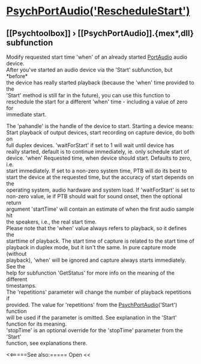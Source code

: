 # [PsychPortAudio('RescheduleStart')](PsychPortAudio-RescheduleStart) 
## [[Psychtoolbox]] &#8250; [[PsychPortAudio]].{mex*,dll} subfunction


Modify requested start time 'when' of an already started [PortAudio](PortAudio) audio device.  
After you've started an audio device via the 'Start' subfunction, but \*before\*  
the device has really started playback (because the 'when' time provided to the  
'Start' method is still far in the future), you can use this function to  
reschedule the start for a different 'when' time - including a value of zero for  
immediate start.  
  
The 'pahandle' is the handle of the device to start. Starting a device means:  
Start playback of output devices, start recording on capture device, do both on  
full duplex devices. 'waitForStart' if set to 1 will wait until device has  
really started, default is to continue immediately, ie. only schedule start of  
device. 'when' Requested time, when device should start. Defaults to zero, i.e.  
start immediately. If set to a non-zero system time, PTB will do its best to  
start the device at the requested time, but the accuracy of start depends on the  
operating system, audio hardware and system load. If 'waitForStart' is set to  
non-zero value, ie if PTB should wait for sound onset, then the optional return  
argument 'startTime' will contain an estimate of when the first audio sample hit  
the speakers, i.e., the real start time.  
Please note that the 'when' value always refers to playback, so it defines the  
starttime of playback. The start time of capture is related to the start time of  
playback in duplex mode, but it isn't the same. In pure capture mode (without  
playback), 'when' will be ignored and capture always starts immediately. See the  
help for subfunction 'GetStatus' for more info on the meaning of the different  
timestamps.  
The 'repetitions' parameter will change the number of playback repetitions if  
provided. The value for 'repetitions' from the [PsychPortAudio](PsychPortAudio)('Start') function  
will be used if the parameter is omitted. See explanation in the 'Start'  
function for its meaning.  
'stopTime' is an optional override for the 'stopTime' parameter from the 'Start'  
function, see explanations there.  
  


<<=====See also:=====
Open
<<
